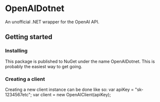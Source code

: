 # OpenAIDotnet
An unofficial .NET wrapper for the OpenAI API.

## Getting started

### Installing
This package is published to NuGet under the name OpenAIDotnet. This is probably the easiest way to get going.

### Creating a client
Creating a new client instance can be done like so:
    var apiKey = "sk-1234567etc";
    var client = new OpenAIClient(apiKey);
